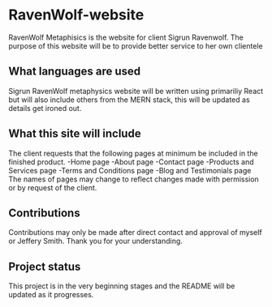 # RavenWolf-website
RavenWolf Metaphisics is the website for client Sigrun Ravenwolf. The purpose of this website will be to provide better service to her own clientele

## What languages are used
Sigrun RavenWolf metaphysics website will be written using primariliy React but will also include others from the MERN stack, this will be updated as details get ironed out.

## What this site will include
The client requests that the following pages at minimum be included in the finished product.
  -Home page
  -About page
  -Contact page
  -Products and Services page
  -Terms and Conditions page
  -Blog and Testimonials page
The names of pages may change to reflect changes made with permission or by request of the client.

## Contributions
Contributions may only be made after direct contact and approval of myself or Jeffery Smith. Thank you for your understanding.

## Project status
This project is in the very beginning stages and the README will be updated as it progresses.
